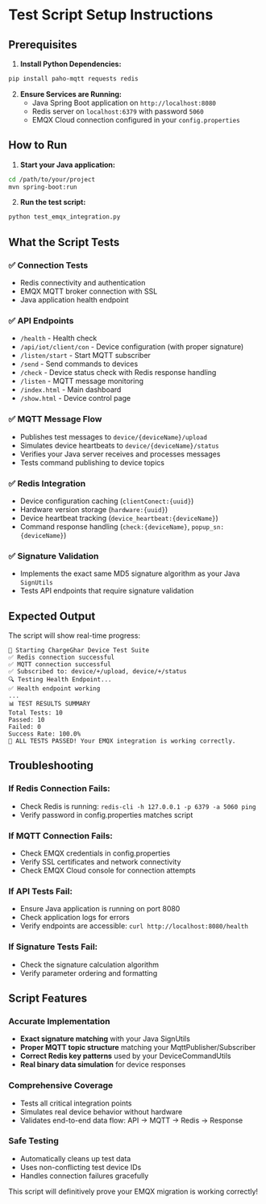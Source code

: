 # Test Script Setup Instructions

## Prerequisites

1. **Install Python Dependencies:**
```bash
pip install paho-mqtt requests redis
```

2. **Ensure Services are Running:**
   - Java Spring Boot application on `http://localhost:8080`
   - Redis server on `localhost:6379` with password `5060`
   - EMQX Cloud connection configured in your `config.properties`

## How to Run

1. **Start your Java application:**
```bash
cd /path/to/your/project
mvn spring-boot:run
```

2. **Run the test script:**
```bash
python test_emqx_integration.py
```

## What the Script Tests

### ✅ Connection Tests
- Redis connectivity and authentication
- EMQX MQTT broker connection with SSL
- Java application health endpoint

### ✅ API Endpoints
- `/health` - Health check
- `/api/iot/client/con` - Device configuration (with proper signature)
- `/listen/start` - Start MQTT subscriber
- `/send` - Send commands to devices
- `/check` - Device status check with Redis response handling
- `/listen` - MQTT message monitoring
- `/index.html` - Main dashboard
- `/show.html` - Device control page

### ✅ MQTT Message Flow
- Publishes test messages to `device/{deviceName}/upload`
- Simulates device heartbeats to `device/{deviceName}/status`
- Verifies your Java server receives and processes messages
- Tests command publishing to device topics

### ✅ Redis Integration
- Device configuration caching (`clientConect:{uuid}`)
- Hardware version storage (`hardware:{uuid}`)
- Device heartbeat tracking (`device_heartbeat:{deviceName}`)
- Command response handling (`check:{deviceName}`, `popup_sn:{deviceName}`)

### ✅ Signature Validation
- Implements the exact same MD5 signature algorithm as your Java `SignUtils`
- Tests API endpoints that require signature validation

## Expected Output

The script will show real-time progress:
```
🚀 Starting ChargeGhar Device Test Suite
✅ Redis connection successful
✅ MQTT connection successful
✅ Subscribed to: device/+/upload, device/+/status
🔍 Testing Health Endpoint...
✅ Health endpoint working
...
📊 TEST RESULTS SUMMARY
Total Tests: 10
Passed: 10
Failed: 0
Success Rate: 100.0%
🎉 ALL TESTS PASSED! Your EMQX integration is working correctly.
```

## Troubleshooting

### If Redis Connection Fails:
- Check Redis is running: `redis-cli -h 127.0.0.1 -p 6379 -a 5060 ping`
- Verify password in config.properties matches script

### If MQTT Connection Fails:
- Check EMQX credentials in config.properties
- Verify SSL certificates and network connectivity
- Check EMQX Cloud console for connection attempts

### If API Tests Fail:
- Ensure Java application is running on port 8080
- Check application logs for errors
- Verify endpoints are accessible: `curl http://localhost:8080/health`

### If Signature Tests Fail:
- Check the signature calculation algorithm
- Verify parameter ordering and formatting

## Script Features

### Accurate Implementation
- **Exact signature matching** with your Java SignUtils
- **Proper MQTT topic structure** matching your MqttPublisher/Subscriber
- **Correct Redis key patterns** used by your DeviceCommandUtils
- **Real binary data simulation** for device responses

### Comprehensive Coverage
- Tests all critical integration points
- Simulates real device behavior without hardware
- Validates end-to-end data flow: API → MQTT → Redis → Response

### Safe Testing
- Automatically cleans up test data
- Uses non-conflicting test device IDs
- Handles connection failures gracefully

This script will definitively prove your EMQX migration is working correctly!